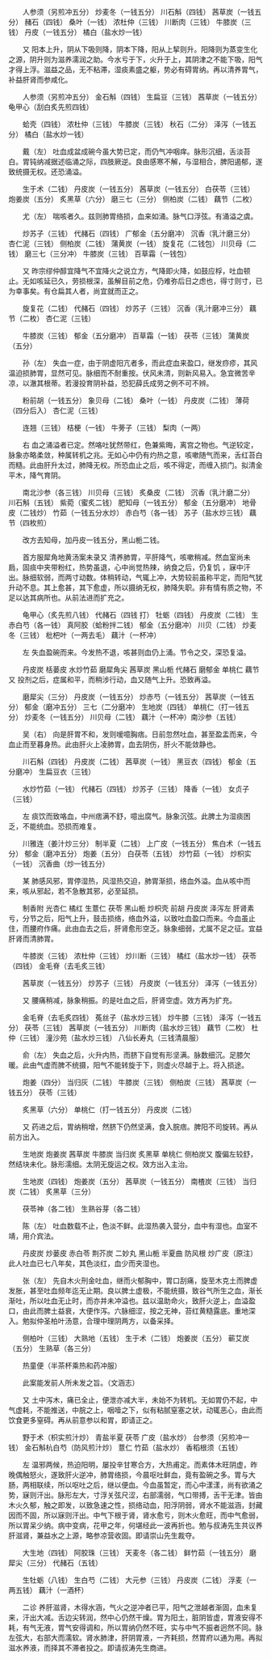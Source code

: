 <!-- { "loadSidebar": true } -->
　　人参须（另煎冲五分） 炒麦冬（一钱五分） 川石斛（四钱） 茜草炭（一钱五分） 赭石（四钱） 桑叶（一钱） 浓杜仲（三钱） 川断肉（三钱） 牛膝炭（三钱） 丹皮（一钱五分） 橘白（盐水炒一钱）

　　又 阳本上升，阴从下吸则降，阴本下降，阳从上挈则升。阳降则为蒸变生化之源，阴升则为滋养濡润之助。今水亏于下，火升于上，其阴津之不能下吸，阳气才得上浮。滋益之品，无不粘滞，湿痰素盛之躯，势必有碍胃纳。再以清养胃气，补益肝肾而参咸化。

　　人参须（另煎冲五分） 金石斛（四钱） 生扁豆（三钱） 茜草炭（一钱五分） 龟甲心（刮白炙先煎四钱）

　　蛤壳（四钱） 浓杜仲（三钱） 牛膝炭（三钱） 秋石（二分） 泽泻（一钱五分） 橘白（盐水炒一钱）

　　戴（左） 吐血成盆成碗今虽大势已定，而仍气冲咽痒。脉形沉细，舌淡苔白。胃钝纳减据述临涌之际，四肢厥逆。良由感寒不解，与湿相合，脾阳遏郁，遂致统摄无权。还恐涌溢。

　　生于术（二钱） 丹皮炭（一钱五分） 茜草炭（一钱五分） 白茯苓（三钱） 炮姜炭（五分） 炙黑草（六分） 磨三七（三分） 侧柏炭（二钱） 藕节（二枚）

　　尤（左） 喘咳者久。兹则肺胃络损，血来如涌。脉气口浮弦。有涌溢之虞。

　　炒苏子（三钱） 代赭石（四钱） 广郁金（五分磨冲） 沉香（乳汁磨三分） 杏仁泥（三钱） 侧柏炭（二钱） 蒲黄炭（一钱） 旋复花（二钱包） 川贝母（二钱） 磨三七（三分冲） 牛膝炭（三钱） 百草霜（一钱包）

　　又 昨宗缪仲醇宜降气不宜降火之说立方，气降即火降，如鼓应桴，吐血顿止。无如咳延已久，劳损根深，虽解目前之危，仍难弥后日之虑也，得寸则寸，已为幸事矣。有仓扁其人者，尚宜就而正之。

　　旋复花（二钱） 代赭石（四钱） 炒苏子（三钱） 沉香（乳汁磨冲三分） 藕节（二枚） 杏仁泥（三钱）

　　牛膝炭（三钱） 郁金（五分磨冲） 百草霜（一钱） 茯苓（三钱） 蒲黄炭（五分）

　　孙（左） 失血一症，由于阴虚阳亢者多，而此症血来盈口，继发痧疹，其风温迫损肺胃，显然可见。脉细而不耐重按。伏风未清，则新风易入。急宜微苦辛凉，以澈其根蒂。若漫投育阴补益，恐犯薛氏成劳之例不可不辨。

　　粉前胡（一钱五分） 象贝母（二钱） 桑叶（一钱） 丹皮炭（二钱） 薄荷（四分后入） 杏仁泥（三钱）

　　连翘（三钱） 桔梗（一钱） 牛蒡子（三钱） 梨肉（一两）

　　右 血之涌溢者已定。然咯吐犹然带红，色兼紫晦，离宫之物也。气逆较定，脉象亦略柔敛，种属转机之兆。无如心中仍有灼热之意，咳嗽随气而来，舌红苔白而糙。此由肝升太过，肺降无权。所恐血止之后，咳不得定，而缠入损门。拟清金平木，降气育阴。

　　南北沙参（各三钱） 川贝母（三钱） 炙桑皮（二钱） 沉香（乳汁磨二分） 川石斛（五钱） 紫菀（蜜炙二钱） 肥知母（一钱五分） 郁金（五分磨冲） 地骨皮（二钱炒） 竹茹（一钱五分水炒） 赤白芍（各一钱） 苏子（盐水炒三钱） 藕节（四枚煎）

　　改方去知母，加丹皮一钱五分，黑山栀二钱。

　　首方服犀角地黄汤案未录又 清养肺胃，平肝降气，咳嗽稍减。然血室尚未扃，固痰中夹带粉红，热势虽退，心中尚觉热辣，纳食之后，仍复饥 ，寐中汗出。脉细软弱，而两寸动数。体稍转动，气辄上冲，大势较前虽称平定，而阳气犹升动不息。其上愈甚，其下愈虚，所以摄纳无权，肺降失职。非有情有质之物，不足以达其病所也。从前法进而扩充之。

　　龟甲心（炙先煎八钱） 代赭石（四钱 打） 牡蛎（四钱） 丹皮炭（二钱） 生赤白芍（各一钱） 真阿胶（蛤粉拌二钱） 郁金（五分磨冲） 川贝（二钱） 炒麦冬（三钱） 枇杷叶（一两去毛） 藕汁（一杯冲）

　　左 失血盈碗而来。今发热不退，咳甚则血仍上涌。节令之交，深恐复溢。

　　丹皮炭 栝蒌皮 水炒竹茹 磨犀角尖 茜草炭 黑山栀 代赭石 磨郁金 单桃仁 藕节又 投剂之后，症属和平，而稍涉行动，血又随气上升。恐致再溢。

　　磨犀尖（三分） 丹皮炭（一钱五分） 炒赤芍（一钱五分） 茜草炭（一钱五分） 郁金（磨冲五分） 三七（二分磨冲） 生地炭（四钱） 单桃仁（打一钱五分） 炒麦冬（一钱五分） 川贝母（二钱） 藕汁（一杯冲）南沙参（五钱）

　　吴（右） 向是肝胃不和，发则嗳噫胸痞。日前忽然吐血，甚至盈盂而来，今血止而至暮身热。此由肝火上凌肺胃，血去阴伤，肝火不能敛静也。

　　川石斛（四钱） 丹皮炭（二钱） 茜草炭（一钱） 黑豆衣（四钱） 郁金（五分磨冲） 生扁豆衣（三钱）

　　水炒竹茹（一钱） 代赭石（四钱） 炒苏子（三钱） 降香（一钱） 女贞子（三钱）

　　左 痰饮而致咯血，中州痞满不舒，噫出腐气。脉象沉弦。此脾土为湿痰困乏，不能统血。恐损而难复。

　　川雅连（姜汁炒三分） 制半夏（二钱） 上广皮（一钱五分） 焦白术（一钱五分） 郁金（磨冲五分） 炮姜（五分） 白茯苓（五钱） 炒竹茹（一钱） 炒枳实（一钱） 沉香曲（炒一钱五分）

　　某 肺感风邪，胃停湿热，风湿热交迫，肺胃渐损，络血外溢。血从咳中而来，咳从邪起，若不急散其邪，必至延损。

　　制香附 光杏仁 橘红 生薏仁 茯苓 黑山栀 炒枳壳 前胡 丹皮炭 泽泻左 肝肾素亏，分节之后，阳气上升，鼓击损络，络血外溢，以致吐血盈口而来。今血虽止住，而腰府作痛。此由血去之后，肝肾愈形空乏。脉象细弱，尤属不足之征。宜益肝肾而清肺胃。

　　牛膝炭（三钱） 浓杜仲（三钱） 炒川断（三钱） 橘红（盐水炒一钱） 茯苓（四钱） 金毛脊（去毛炙三钱）

　　茜草炭（一钱五分） 炒苏子（三钱） 丹皮炭（一钱五分） 泽泻（一钱五分）

　　又 腰痛稍减，脉象稍振。的是吐血之后，肝肾空虚。效方再为扩充。

　　金毛脊（去毛炙四钱） 菟丝子（盐水炒三钱） 炒牛膝（三钱） 泽泻（一钱五分） 茯苓（三钱） 茜草炭（一钱五分） 川断肉（盐水炒三钱） 藕节（二枚） 杜仲（三钱） 潼沙苑（盐水炒三钱） 八仙长寿丸（三钱清晨服）

　　俞（左） 失血之后，火升内热，而脐下自觉有形坚满。脉数细沉。足膝欠暖。此由气虚而脾不统摄，阳气不能转旋于下，则虚火尽越于上。将入损途。

　　炮姜（四分） 当归灰（二钱） 牛膝炭（三钱） 侧柏炭（三钱） 茜草炭（一钱五分） 茯苓（三钱）

　　炙黑草（六分） 单桃仁（打一钱五分） 丹皮炭（二钱）

　　又 药进之后，胃纳稍增，然脐下仍然坚满，食入脘痞。脾阳不司旋转。再从前方出入。

　　生地炭 炮姜炭 茜草炭 牛膝炭 当归炭 炙黑草 单桃仁 侧柏炭又 腹偏左较舒，然结块未化。脉形濡细。太阴无旋运之权。效方出入主治。

　　生地炭（四钱） 炮姜炭（五分） 茜草炭（一钱五分） 南楂炭（三钱） 当归炭（二钱） 炙黑草（三分）

　　茯苓神（各二钱） 生熟谷芽（各二钱）

　　陈（左） 吐血数载不止，色淡不鲜。此湿热袭入营分，血中有湿也。血室不靖，用介宾法。

　　丹皮炭 炒蒌皮 赤白苓 荆芥炭 二妙丸 黑山栀 半夏曲 防风根 炒广皮（原注）此人吐血已七八年矣，其色淡红，血少而夹湿也。

　　张（左） 先自木火刑金吐血，继而火郁胸中，胃口刮痛，旋至木克土而脾虚发胀，甚至吐血频年迄无止期。良以脾土虚极，不能统摄，致谷气所生之血，渐长渐吐，所以吐血无止时，而亦并未冲溢也。兹以温助命火，致肝火逆上，血溢盈口，由此而脾土益衰，大便作泻。六脉细涩，按之无神，苔红黄糙露底。重地深入。勉拟仲圣柏叶汤意，合理中理阴两方，以备采择。

　　侧柏叶（三钱） 大熟地（五钱） 生于术（二钱） 炮姜炭（五分） 蕲艾炭（五分） 生熟草（各三分）

　　热童便（半茶杯乘热和药冲服）

　　此案能发前人所未发之旨。（文涵志）

　　又 土中泻木，痛已全止，便泄亦减大半，未始不为转机。无如胃仍不起，中气虚耗，不能推送，中脘之上，咽噎之下，似有粘腻窒塞之状，动辄恶心，由此而饮食更多窒碍。再从前意参以和胃，即请正之。

　　野于术（枳实煎汁炒） 青盐半夏 茯苓 广皮（盐水炒） 台参须（另煎冲一钱） 金石斛杭白芍（防风煎汁炒） 薏仁 竹茹（盐水炒） 香稻根须（五钱）

　　左 温邪两候，热迫阳明，屡投辛甘寒合方，大热甫定。而素体木旺阴虚，昨晚偶触怒火，遂致肝火逆冲，肺胃络损，今晨呕吐鲜血，竟有盈碗之多。胃与大肠，两相联续，所以呕吐之后，继以便血。今血虽暂定，而心中漾漾，尚有欲涌之势，寐则汗出。脉形左大，寸浮关弦尺涩，右部濡弱，气口带搏，舌干无津。皆由木火久郁，触之即发，以致急速之性，损络动血，阳浮阴弱，肾水不能滋涵，封藏因而不固，所以寐则汗出。中气下根于肾，肾水愈亏，则木火愈旺，而中气愈弱，所以胃呆少纳。病中变病，花甲之年，何堪经此一波再折也。勉与叔涛先生共议养肝滋肾，兼益水之上源，略参凉营收固。即请崇山先生裁夺。

　　大生地（四钱） 阿胶珠（三钱） 天麦冬（各二钱） 鲜竹茹（一钱五分） 磨犀尖（三分） 代赭石（五钱）

　　生牡蛎（八钱） 生白芍（二钱） 大元参（三钱） 丹皮炭（二钱） 浮麦（一两五钱） 藕汁（一酒杯）

　　二诊 养肝滋肾，木得水涵，气火之逆冲者已平，阳气之泄越者渐固，血未复来，汗出大减。舌边尖转润，然中心仍然干燥。胃为阳土，脏阴皆虚，胃液安得不耗，有气无液，胃气安得调和，所以胃纳仍然不旺，实与中气不振者迥然不同。脉左弦大，右部大而濡软。肾水肺津，肝阴胃液，一齐耗损，然胃府以通为用。再拟滋水养液，而择其不滞者投之。即请叔涛先生商进。

